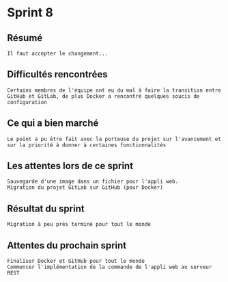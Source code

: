 # Sprint 8

## Résumé

	Il faut accepter le changement...

## Difficultés rencontrées 

	Certains membres de l'équipe ont eu du mal à faire la transition entre GitHub et GitLab, de plus Docker a rencontré quelques soucis de configuration

## Ce qui a bien marché

	Le point a pu être fait avec la porteuse du projet sur l'avancement et sur la priorité à donner à certaines fonctionnalités

## Les attentes lors de ce sprint

	Sauvegarde d'une image dans un fichier pour l'appli web.
	Migration du projet GitLab sur GitHub (pour Docker)
	
## Résultat du sprint

	Migration à peu près terminé pour tout le monde

## Attentes du prochain sprint

	Finaliser Docker et GitHub pour tout le monde
	Commencer l'implémentation de la commande de l'appli web au serveur REST
